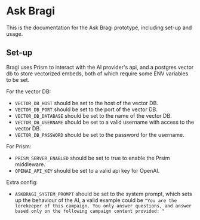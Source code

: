 # Ask Bragi

This is the documentation for the Ask Bragi prototype, including set-up and usage.

## Set-up

Bragi uses Prism to interact with the AI provider's api, and a postgres vector db to store vectorized embeds, both of which require some ENV variables to be set.


For the vector DB:
* `VECTOR_DB_HOST` should be set to the host of the vector DB.
* `VECTOR_DB_PORT` should be set to the port of the vector DB.
* `VECTOR_DB_DATABASE` should be set to the name of the vector DB.
* `VECTOR_DB_USERNAME` should be set to a valid username with access to the vector DB.
* `VECTOR_DB_PASSWORD` should be set to the password for the username.

For Prism:
* `PRISM_SERVER_ENABLED` should be set to true to enable the Prsim middleware.
* `OPENAI_API_KEY` should be set to a valid api key for OpenAI.

Extra config:
* `ASKBRAGI_SYSTEM_PROMPT` should be set to the system prompt, which sets up the behaviour of the AI, a valid example could be `"You are the lorekeeper of this campaign. You only answer questions, and answer based only on the following campaign content provided: "`
